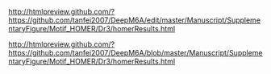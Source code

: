

http://htmlpreview.github.com/?https://github.com/tanfei2007/DeepM6A/edit/master/Manuscript/SupplementaryFigure/Motif_HOMER/Dr3/homerResults.html


http://htmlpreview.github.com/?https://github.com/tanfei2007/DeepM6A/blob/master/Manuscript/SupplementaryFigure/Motif_HOMER/Dr3/homerResults.html
